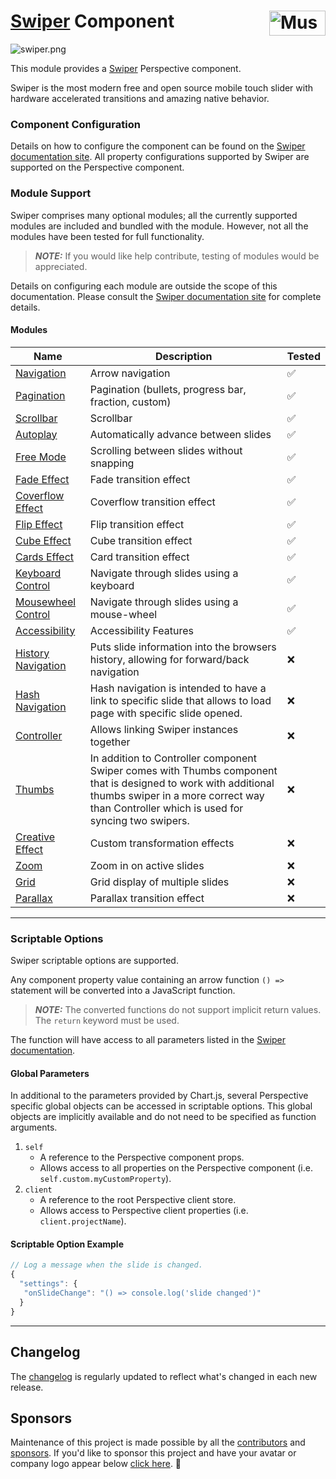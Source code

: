 # [Swiper] Component [<img src="https://cdn.mussonindustrial.com/files/public/images/emblem.svg" alt="Musson Industrial Logo" width="90" height="40" align="right">][embr]

![swiper.png](../examples/swiper.png)

This module provides a [Swiper] Perspective component.

Swiper is the most modern free and open source mobile touch slider with hardware accelerated transitions and amazing native behavior.

### Component Configuration

Details on how to configure the component can be found on the [Swiper documentation site][Swiper].
All property configurations supported by Swiper are supported on the Perspective component.

### Module Support
Swiper comprises many optional modules; all the currently supported modules are included and bundled with the module.
However, not all the modules have been tested for full functionality.

> **_NOTE:_** If you would like help contribute, testing of modules would be appreciated.

Details on configuring each module are outside the scope of this documentation. Please consult the [Swiper documentation site][Swiper] for complete details.

#### Modules
| Name                                                                     | Description                                                                                                                                                                                                | Tested |
|--------------------------------------------------------------------------|------------------------------------------------------------------------------------------------------------------------------------------------------------------------------------------------------------|--------|
| [Navigation](https://swiperjs.com/swiper-api#navigation)                 | Arrow navigation                                                                                                                                                                                           | ✅      |
| [Pagination](https://swiperjs.com/swiper-api#pagination)                 | Pagination (bullets, progress bar, fraction, custom)                                                                                                                                                       | ✅      |
| [Scrollbar](https://swiperjs.com/swiper-api#scrollbar)                   | Scrollbar                                                                                                                                                                                                  | ✅      |
| [Autoplay](https://swiperjs.com/swiper-api#autoplay)                     | Automatically advance between slides                                                                                                                                                                       | ✅      |
| [Free Mode](https://swiperjs.com/swiper-api#free-mode)                   | Scrolling between slides without snapping                                                                                                                                                                  | ✅      |
| [Fade Effect](https://swiperjs.com/swiper-api#fade-effect)               | Fade transition effect                                                                                                                                                                                     | ✅      |
| [Coverflow Effect](https://swiperjs.com/swiper-api#coverflow-effect)     | Coverflow transition effect                                                                                                                                                                                | ✅      |
| [Flip Effect](https://swiperjs.com/swiper-api#flip-effect)               | Flip transition effect                                                                                                                                                                                     | ✅      |
| [Cube Effect](https://swiperjs.com/swiper-api#cube-effect)               | Cube transition effect                                                                                                                                                                                     | ✅      |
| [Cards Effect](https://swiperjs.com/swiper-api#cards-effect)             | Card transition effect                                                                                                                                                                                     | ✅      |
| [Keyboard Control](https://swiperjs.com/swiper-api#keyboard-control)     | Navigate through slides using a keyboard                                                                                                                                                                   | ✅      |
| [Mousewheel Control](https://swiperjs.com/swiper-api#mousewheel-control) | Navigate through slides using a mouse-wheel                                                                                                                                                                | ✅      |
| [Accessibility](https://swiperjs.com/swiper-api#accessibility-a11y)      | Accessibility Features                                                                                                                                                                                     | ✅      |
| [History Navigation](https://swiperjs.com/swiper-api#history-navigation) | Puts slide information into the browsers history, allowing for forward/back navigation                                                                                                                     | ❌      |
| [Hash Navigation](https://swiperjs.com/swiper-api#hash-navigation)       | Hash navigation is intended to have a link to specific slide that allows to load page with specific slide opened.                                                                                          | ❌      |
| [Controller](https://swiperjs.com/swiper-api#controller)                 | Allows linking Swiper instances together                                                                                                                                                                   | ❌      |
| [Thumbs](https://swiperjs.com/swiper-api#thumbs)                         | In addition to Controller component Swiper comes with Thumbs component that is designed to work with additional thumbs swiper in a more correct way than Controller which is used for syncing two swipers. | ❌      |
| [Creative Effect](https://swiperjs.com/swiper-api#creative-effect)       | Custom transformation effects                                                                                                                                                                              | ❌      |
| [Zoom](https://swiperjs.com/swiper-api#zoom)                             | Zoom in on active slides                                                                                                                                                                                   | ❌      |
| [Grid](https://swiperjs.com/swiper-api#grid)                             | Grid display of multiple slides                                                                                                                                                                            | ❌      |
| [Parallax](https://swiperjs.com/swiper-api#parallax)                     | Parallax transition effect                                                                                                                                                                                 | ❌      |

---
### Scriptable Options
Swiper scriptable options are supported.

Any component property value containing an arrow function `() =>` statement will be converted into a JavaScript function.
> **_NOTE:_** The converted functions do not support implicit return values. The `return` keyword must be used.

The function will have access to all parameters listed in the [Swiper documentation].

#### Global Parameters
In additional to the parameters provided by Chart.js, several Perspective specific global objects can be accessed in scriptable options.
This global objects are implicitly available and do not need to be specified as function arguments.

1. `self`
    - A reference to the Perspective component props.
    - Allows access to all properties on the Perspective component (i.e. `self.custom.myCustomProperty`).
2. `client`
    - A reference to the root Perspective client store.
    - Allows access to Perspective client properties (i.e. `client.projectName`).


#### Scriptable Option Example
```js
// Log a message when the slide is changed.
{
  "settings": {
   "onSlideChange": "() => console.log('slide changed')"
  }
}
```

---
## Changelog
The [changelog](https://github.com/mussonindustrial/embr/blob/main/modules/embr-chart-js/CHANGELOG.md) is regularly updated to reflect what's changed in each new release.


## Sponsors
Maintenance of this project is made possible by all the [contributors] and [sponsors].
If you'd like to sponsor this project and have your avatar or company logo appear below [click here](https://github.com/sponsors/mussonindustrial). 💖

[embr]: https://github.com/mussonindustrial/embr
[releases]: https://github.com/mussonindustrial/embr/releases
[documentation]: https://docs.mussonindustrial.com/
[contributors]: https://github.com/JamesIves/github-pages-deploy-action/graphs/contributors
[sponsors]: https://github.com/sponsors/mussonindustrial
[latest version]: https://github.com/mussonindustrial/embr/releases?q=embr-charts&expanded=true
[Swiper]: https://swiperjs.com/
[Swiper documentation]: https://swiperjs.com/swiper-api#parameters
